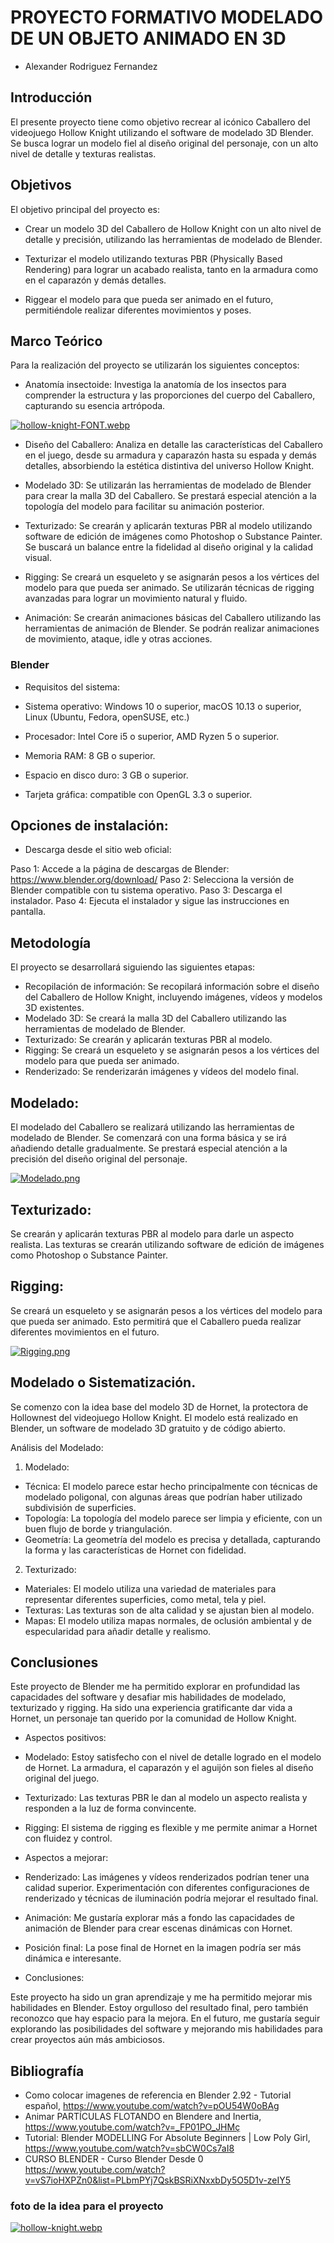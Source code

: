 # PROYECTO FORMATIVO MODELADO DE UN OBJETO ANIMADO EN 3D
- Alexander Rodriguez Fernandez

##	Introducción

El presente proyecto tiene como objetivo recrear al icónico Caballero del videojuego Hollow Knight utilizando el software de modelado 3D Blender. Se busca lograr un modelo fiel al diseño original del personaje, con un alto nivel de detalle y texturas realistas.

##	Objetivos

El objetivo principal del proyecto es:

* Crear un modelo 3D del Caballero de Hollow Knight con un alto nivel de detalle y precisión, utilizando las herramientas de modelado de Blender.

* Texturizar el modelo utilizando texturas PBR (Physically Based Rendering) para lograr un acabado realista, tanto en la armadura como en el caparazón y demás detalles.

* Riggear el modelo para que pueda ser animado en el futuro, permitiéndole realizar diferentes movimientos y poses.

##	Marco Teórico

Para la realización del proyecto se utilizarán los siguientes conceptos:

- Anatomía insectoide: Investiga la anatomía de los insectos para comprender la estructura y las proporciones del cuerpo del Caballero, capturando su esencia artrópoda.

[![hollow-knight-FONT.webp](https://i.postimg.cc/Y24dCsQp/hollow-knight-FONT.webp)](https://postimg.cc/K42P9Q9V)

- Diseño del Caballero: Analiza en detalle las características del Caballero en el juego, desde su armadura y caparazón hasta su espada y demás detalles, absorbiendo la    estética distintiva del universo Hollow Knight.

- Modelado 3D: Se utilizarán las herramientas de modelado de Blender para crear la malla 3D del Caballero. Se prestará especial atención a la topología del modelo para facilitar su animación posterior.


- Texturizado: Se crearán y aplicarán texturas PBR al modelo utilizando software de edición de imágenes como Photoshop o Substance Painter. Se buscará un balance entre la fidelidad al diseño original y la calidad visual.

- Rigging: Se creará un esqueleto y se asignarán pesos a los vértices del modelo para que pueda ser animado. Se utilizarán técnicas de rigging avanzadas para lograr un movimiento natural y fluido.


- Animación: Se crearán animaciones básicas del Caballero utilizando las herramientas de animación de Blender. Se podrán realizar animaciones de movimiento, ataque, idle y otras acciones.

###	Blender

- Requisitos del sistema:

- Sistema operativo: Windows 10 o superior, macOS 10.13 o superior, Linux (Ubuntu, Fedora, openSUSE, etc.)
- Procesador: Intel Core i5 o superior, AMD Ryzen 5 o superior.
- Memoria RAM: 8 GB o superior.
- Espacio en disco duro: 3 GB o superior.
- Tarjeta gráfica: compatible con OpenGL 3.3 o superior.

## Opciones de instalación:

- Descarga desde el sitio web oficial:

Paso 1: Accede a la página de descargas de Blender: https://www.blender.org/download/
Paso 2: Selecciona la versión de Blender compatible con tu sistema operativo.
Paso 3: Descarga el instalador.
Paso 4: Ejecuta el instalador y sigue las instrucciones en pantalla.

##	Metodología

El proyecto se desarrollará siguiendo las siguientes etapas:

- Recopilación de información: Se recopilará información sobre el diseño del Caballero de Hollow Knight, incluyendo imágenes, vídeos y modelos 3D existentes.
- Modelado 3D: Se creará la malla 3D del Caballero utilizando las herramientas de modelado de Blender.
- Texturizado: Se crearán y aplicarán texturas PBR al modelo.
- Rigging: Se creará un esqueleto y se asignarán pesos a los vértices del modelo para que pueda ser animado.
- Renderizado: Se renderizarán imágenes y vídeos del modelo final.

## Modelado:

El modelado del Caballero se realizará utilizando las herramientas de modelado de Blender. Se comenzará con una forma básica y se irá añadiendo detalle gradualmente. Se prestará especial atención a la precisión del diseño original del personaje.

[![Modelado.png](https://i.postimg.cc/L5k5SZFY/Modelado.png)](https://postimg.cc/Wq3T6z3T)

## Texturizado:

Se crearán y aplicarán texturas PBR al modelo para darle un aspecto realista. Las texturas se crearán utilizando software de edición de imágenes como Photoshop o Substance Painter.

## Rigging:

Se creará un esqueleto y se asignarán pesos a los vértices del modelo para que pueda ser animado. Esto permitirá que el Caballero pueda realizar diferentes movimientos en el futuro.

[![Rigging.png](https://i.postimg.cc/J7jGZSHr/Rigging.png)](https://postimg.cc/c64xN9c2)

##	Modelado o Sistematización.

Se comenzo con la idea base del modelo 3D de Hornet, la protectora de Hollownest del videojuego Hollow Knight. El modelo está realizado en Blender, un software de modelado 3D gratuito y de código abierto.

Análisis del Modelado:

1. Modelado:

- Técnica: El modelo parece estar hecho principalmente con técnicas de modelado poligonal, con algunas áreas que podrían haber utilizado subdivisión de superficies.
- Topología: La topología del modelo parece ser limpia y eficiente, con un buen flujo de borde y triangulación.
- Geometría: La geometría del modelo es precisa y detallada, capturando la forma y las características de Hornet con fidelidad.

2. Texturizado:

- Materiales: El modelo utiliza una variedad de materiales para representar diferentes superficies, como metal, tela y piel.
- Texturas: Las texturas son de alta calidad y se ajustan bien al modelo.
- Mapas: El modelo utiliza mapas normales, de oclusión ambiental y de especularidad para añadir detalle y realismo.

##	Conclusiones

Este proyecto de Blender me ha permitido explorar en profundidad las capacidades del software y desafiar mis habilidades de modelado, texturizado y rigging. Ha sido una experiencia gratificante dar vida a Hornet, un personaje tan querido por la comunidad de Hollow Knight.

- Aspectos positivos:

- Modelado: Estoy satisfecho con el nivel de detalle logrado en el modelo de Hornet. La armadura, el caparazón y el aguijón son fieles al diseño original del juego.
- Texturizado: Las texturas PBR le dan al modelo un aspecto realista y responden a la luz de forma convincente.
- Rigging: El sistema de rigging es flexible y me permite animar a Hornet con fluidez y control.

- Aspectos a mejorar:

- Renderizado: Las imágenes y vídeos renderizados podrían tener una calidad superior. Experimentación con diferentes configuraciones de renderizado y técnicas de iluminación podría mejorar el resultado final.
- Animación: Me gustaría explorar más a fondo las capacidades de animación de Blender para crear escenas dinámicas con Hornet.
- Posición final: La pose final de Hornet en la imagen podría ser más dinámica e interesante.

- Conclusiones:

Este proyecto ha sido un gran aprendizaje y me ha permitido mejorar mis habilidades en Blender. Estoy orgulloso del resultado final, pero también reconozco que hay espacio para la mejora. En el futuro, me gustaría seguir explorando las posibilidades del software y mejorando mis habilidades para crear proyectos aún más ambiciosos.

##	Bibliografía

-  Como colocar imagenes de referencia en Blender 2.92 - Tutorial español, https://www.youtube.com/watch?v=pOU54W0oBAg
-  Animar PARTÍCULAS FLOTANDO en Blendere and Inertia,  https://www.youtube.com/watch?v=_FP01PO_JHMç
-  Tutorial: Blender MODELLING For Absolute Beginners | Low Poly Girl, https://www.youtube.com/watch?v=sbCW0Cs7aI8
-  CURSO BLENDER - Curso Blender Desde 0 https://www.youtube.com/watch?v=vS7ioHXPZn0&list=PLbmPYj7QskBSRiXNxxbDy5O5D1v-zeIY5



### foto de la idea para el proyecto

[![hollow-knight.webp](https://i.postimg.cc/jjsx4NRj/hollow-knight.webp)](https://postimg.cc/QFyZXF9L)








